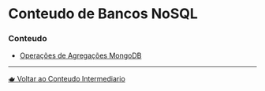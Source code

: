 # Conteudo de Bancos NoSQL

### Conteudo

- [Operações de Agregações MongoDB](aggregate_mongodb.md)

---

[🫖 Voltar ao Conteudo Intermediario](../README.md)